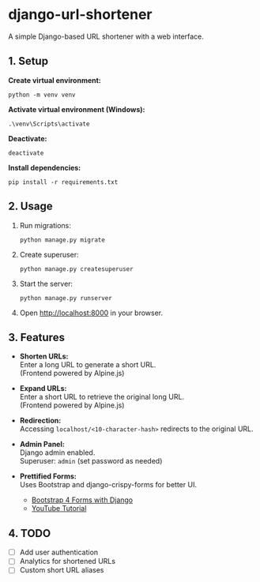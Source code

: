 # django-url-shortener

A simple Django-based URL shortener with a web interface.

## 1. Setup

**Create virtual environment:**
```
python -m venv venv
```

**Activate virtual environment (Windows):**
```
.\venv\Scripts\activate
```

**Deactivate:**
```
deactivate
```

**Install dependencies:**
```
pip install -r requirements.txt
```
## 2. Usage

1. Run migrations:
   ```
   python manage.py migrate
   ```

2. Create superuser:
   ```
   python manage.py createsuperuser
   ```

3. Start the server:
   ```
   python manage.py runserver
   ```
   
4. Open [http://localhost:8000](http://localhost:8000) in your browser.

## 3. Features

- **Shorten URLs:**  
  Enter a long URL to generate a short URL.  
  (Frontend powered by Alpine.js)

- **Expand URLs:**  
  Enter a short URL to retrieve the original long URL.  
  (Frontend powered by Alpine.js)

- **Redirection:**  
  Accessing `localhost/<10-character-hash>` redirects to the original URL.

- **Admin Panel:**  
  Django admin enabled.  
  Superuser: `admin` (set password as needed)

- **Prettified Forms:**  
  Uses Bootstrap and django-crispy-forms for better UI.  
  - [Bootstrap 4 Forms with Django](https://simpleisbetterthancomplex.com/tutorial/2018/08/13/how-to-use-bootstrap-4-forms-with-django.html)
  - [YouTube Tutorial](https://www.youtube.com/watch?v=6-XXvUENY_8)

## 4. TODO

- [ ] Add user authentication
- [ ] Analytics for shortened URLs
- [ ] Custom short URL aliases
